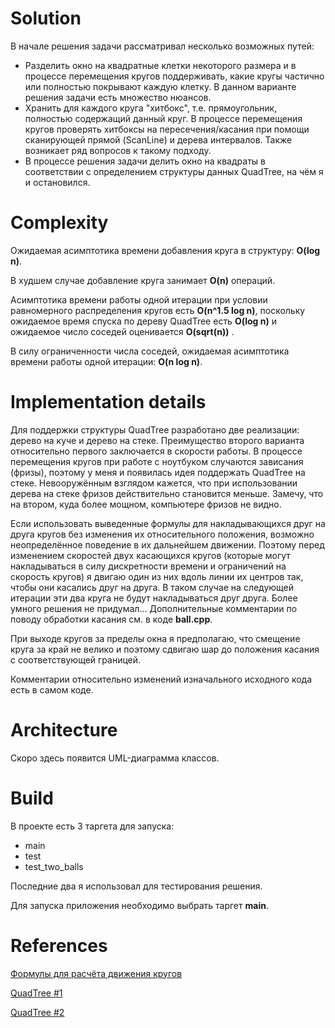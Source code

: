 # Solution

В начале решения задачи рассматривал несколько возможных путей:
<ul>
  <li>Разделить окно на квадратные клетки некоторого размера и в процессе перемещения кругов поддерживать, какие кругы частично или полностью покрывают каждую клетку. В данном варианте решения задачи есть множество нюансов. </li>
  <li>Хранить для каждого круга "хитбокс", т.е. прямоугольник, полностью содержащий данный круг. В процессе перемещения кругов проверять хитбоксы на пересечения/касания при помощи сканирующей прямой (ScanLine) и дерева интервалов. Также возникает ряд вопросов к такому подходу. </li>
  <li>В процессе решения задачи делить окно на квадраты в соответствии с определением структуры данных QuadTree, на чём я и остановился. </li>
</ul>

# Complexity

Ожидаемая асимптотика времени добавления круга в структуру: **O(log n)**.

В худшем случае добавление круга занимает **O(n)** операций.

Асимптотика времени работы одной итерации при условии равномерного распределения кругов есть **O(n^1.5 log n)**,
поскольку ожидаемое время спуска по дереву QuadTree есть **O(log n)** и ожидаемое число соседей оценивается **O(sqrt(n))** .

В силу ограниченности числа соседей, ожидаемая асимптотика времени работы одной итерации: **O(n log n)**.

# Implementation details

Для поддержки структуры QuadTree разработано две реализации: дерево на куче и дерево на стеке.
Преимущество второго варианта относительно первого заключается в скорости работы.
В процессе перемещения кругов при работе с ноутбуком случаются зависания (фризы), поэтому у меня и появилась идея поддержать QuadTree на стеке.
Невооружённым взглядом кажется, что при использовании дерева на стеке фризов действительно становится меньше.
Замечу, что на втором, куда более мощном, компьютере фризов не видно.

Если использовать выведенные формулы для накладывающихся друг на друга кругов без изменения их относительного положения,
возможно неопределённое поведение в их дальнейшем движении.
Поэтому перед изменением скоростей двух касающихся кругов (которые могут накладываться в силу дискретности времени и
ограничений на скорость кругов) я двигаю один из них вдоль линии их центров так, чтобы они касались друг на друга.
В таком случае на следующей итерации эти два круга не будут накладываться друг друга. Более умного решения не придумал...
Дополнительные комментарии по поводу обработки касания см. в коде **ball.cpp**.

При выходе кругов за пределы окна я предполагаю, что смещение круга за край не велико и поэтому сдвигаю шар до положения
касания с соответствующей границей.

Комментарии относительно изменений изначального исходного кода есть в самом коде.

# Architecture

Скоро здесь появится UML-диаграмма классов.

# Build

В проекте есть 3 таргета для запуска:
<ul>
  <li> main </li>
  <li> test </li>
  <li> test_two_balls </li>
</ul>
Последние два я использовал для тестирования решения.

Для запуска приложения необходимо выбрать таргет **main**.

# References

[Формулы для расчёта движения кругов](https://en.wikipedia.org/wiki/Elastic_collision)

[QuadTree #1](https://vixra.org/pdf/2005.0108v1.pdf)

[QuadTree #2](https://github.com/pvigier/Quadtree)
